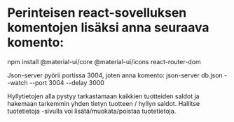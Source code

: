 # Perinteisen react-sovelluksen komentojen lisäksi anna seuraava komento:
npm install @material-ui/core @material-ui/icons react-router-dom

Json-server pyörii portissa 3004, joten anna komento:
json-server db.json --watch --port 3004 --delay 3000

Hyllytietojen alla pystyy tarkastamaan kaikkien tuotteiden saldot ja hakemaan tarkemmin yhden tietyn tuotteen / hyllyn saldot. 
Hallitse tuotetietoja -sivulla voi lisätä/muokata/poistaa tuotetietoja. 
